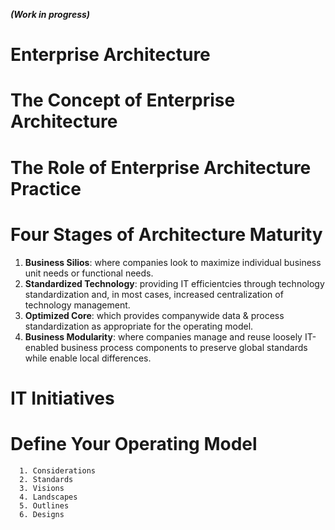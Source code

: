  **_(Work in progress)_**
 
# Enterprise Architecture

# The Concept of Enterprise Architecture

# The Role of Enterprise Architecture Practice

# Four Stages of Architecture Maturity
  1. **Business Silios**: where companies look to maximize individual business unit needs or functional needs.
  2. **Standardized Technology**: providing IT efficientcies through technology standardization and, in most cases, increased centralization of technology management.
  3. **Optimized Core**: which provides companywide data & process standardization as appropriate for the operating model.
  4. **Business Modularity**: where companies manage and reuse loosely IT-enabled business process components to preserve global standards while enable local differences.

# IT Initiatives

# Define Your Operating Model
      1. Considerations
      2. Standards
      3. Visions
      4. Landscapes
      5. Outlines
      6. Designs
